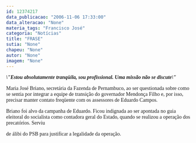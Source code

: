 ```yaml
---
id: 12374217
data_publicacao: "2006-11-06 17:33:00"
data_alteracao: "None"
materia_tags: "Francisco José"
categoria: "Notícias"
title: "FRASE"
sutia: "None"
chapeu: "None"
autor: "None"
imagem: "None"
---
```

<p><P><FONT face=Arial><FONT face=Verdana><STRONG><EM>\"Estou absolutamente tranqüila, sou profissional. Uma missão não se discute\"</EM></STRONG></FONT></FONT></P></p>
<p><P><FONT face=Arial><FONT face=Verdana>Maria José Briano, secretária da Fazenda de Pernambuco, ao ser questionada sobre como se sentia por integrar a equipe de transição do governador Mendonça Filho e, por isso, precisar manter contato freqüente com os assessores de Eduardo Campos. </FONT></P></p>
<p><P><FONT face=Verdana>Briano foi alvo da campanha de Eduardo. Ficou indignada ao ser apontada no guia eleitoral do socialista como contadora geral do Estado, quando se realizou a operação dos precatórios. Serviu</p>
<p> de álibi do PSB para justificar a legalidade da operação.</FONT></P></FONT> </p>
